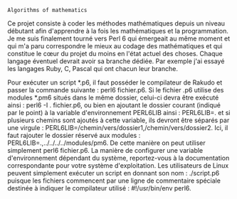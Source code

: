     Algorithms of mathematics

Ce projet consiste à coder les méthodes mathématiques depuis un niveau débutant afin d'apprendre à la fois les mathématiques et la programmation.
Je me suis finalement tourné vers Perl 6 qui émergeait au même moment et qui m'a paru correspondre le mieux au codage des mathématiques et qui constitue le cœur du projet du moins en l'état actuel des choses.
Chaque langage éventuel devrait avoir sa branche dédiée. Par exemple j'ai essayé les langages Ruby, C, Pascal qui ont chacun leur branche.

Pour exécuter un script *.p6, il faut posséder le compilateur de Rakudo et passer la commande suivante : perl6 fichier.p6.
Si le fichier .p6 utilise des modules *.pm6 situés dans le même dossier, celui-ci devra être exécuté ainsi : perl6 -I . fichier.p6,
ou bien en ajoutant le dossier courant (indiqué par le point) à la variable d'environnement PERL6LIB ainsi : PERL6LIB=.
et si plusieurs chemins sont ajoutés à cette variable, ils devront être séparés par une virgule : PERL6LIB=/chemin/vers/dossier1,/chemin/vers/dossier2.
Ici, il faut rajouter le dossier réservé aux modules : PERL6LIB=.,../../../../modules/pm6.
De cette manière on peut utiliser simplement perl6 fichier.p6.
La manière de configurer une variable d'environnement dépendant du système, reportez-vous à la documentation correspondante pour votre système d'exploitation.
Les utilisateurs de Linux peuvent simplement exécuter un script en donnant son nom : ./script.p6 puisque les fichiers commencent par une ligne de commentaire spéciale
destinée à indiquer le compilateur utilisé : #!/usr/bin/env perl6.

